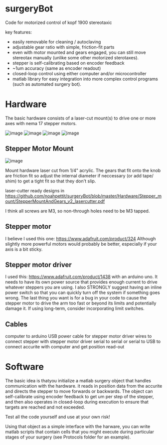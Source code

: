 # surgeryBot
Code for motorized control of kopf 1900 stereotaxic  

key features:
- easily removable for cleaning / autoclaving
- adjustable gear ratio with simple, friction-fit parts
- even with motor mounted and gears engaged, you can still move stereotax manually (unlike some other motorized sterotaxes). 
- stepper is self-calibrating based on encoder feedback
- ~1um accuracy (same as encoder readout)
- closed-loop control using either computer and/or microcontroller
- matlab library for easy integration into more complex control programs (such as automated surgery bot).


# Hardware
The basic hardware consists of a laser-cut mount(s) to drive one or more axes with nema 17 stepper motors.

![image](https://github.com/noahpettit/surgeryBot/assets/16245463/eb0d5dd7-00ae-43ca-8ddf-b8886ce2e0ec)
![image](https://github.com/noahpettit/surgeryBot/assets/16245463/aead8b45-1d7f-45fc-957d-1a44aa73204d)
![image](https://github.com/noahpettit/surgeryBot/assets/16245463/c305b220-39c1-45ab-a879-697b602f680e)
![image](https://github.com/noahpettit/surgeryBot/assets/16245463/3cbd9db0-c6c7-47e2-9905-e59e88d3c714)

## Stepper Motor Mount
![image](https://github.com/noahpettit/surgeryBot/assets/16245463/bcbb6075-2ffc-498d-b590-24d853326967)

Mount hardware laser cut from 1/4" acrylic. The gears that fit onto the knob are friction fit so adjust the internal diameter if neccessary (or add tape/ shim) to get a tight fit so that they don't slip. 

laser-cutter ready designs in https://github.com/noahpettit/surgeryBot/blob/master/Hardware/Stepper_mount/StepperMountAndGears_v2_lasercutter.pdf 

I think all screws are M3, so non-through holes need to be M3 tapped.

## Stepper motor

I believe I used this one: https://www.adafruit.com/product/324
Although slightly more powerful motors would probably be better, especially if your axis is a bit sticky. 

## Stepper motor driver

I used this: https://www.adafruit.com/product/1438 with an arduino uno. It needs to have its own power source that provides enough current to drive whatever steppers you are using. I also STRONGLY suggest having an inline power switch so that you can quickly turn off the system if something goes wrong. The last thing you want is for a bug in your code to cause the stepper motor to drive the arm too fast or beyond its limits and potentially damage it. If using long-term, consider incorporating limit switches.

## Cables
computer to arduino USB
power cable for stepper motor driver
wires to connect stepper with stepper motor driver
serial to serial or serial to USB to connect accurite with computer and get position read-out


# Software

The basic idea is thatyou initialize a matlab surgery object that handles communication with the hardware. it reads in position data from the accurite and directs the stepper to move forwards or backwards. 
The object can self-calibrate using encoder feedback to get um per step of the stepper, and then also operates in closed-loop during execution to ensure that targets are reached and not exceeded. 

Test all the code yourself and use at your own risk!

Using that object as a simple interface with the harware, you can write matlab scripts that contain cells that you might execute during particular stages of your surgery (see Protocols folder for an example). 





